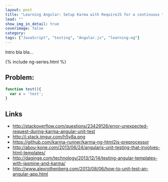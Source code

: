 ```yaml
---
layout: post
title: "Learning Angular: Setup Karma with RequireJS for a continuous testing experience"
lead: ""
show_img_in_detail: true
coverimage: false
category:
tags: ["JavaScript", "testing", "Angular.js", "learning-ng"]
---
```


Intro bla bla...

{% include ng-series.html %}

## Problem:

```javascript
function test(){
  var x = 'test';
}
```


## Links

- http://stackoverflow.com/questions/23429126/error-unexpected-request-during-karma-angular-unit-test
- http://i.stack.imgur.com/h5y8a.png
- https://github.com/karma-runner/karma-ng-html2js-preprocessor
- http://abou-kone.com/2013/06/24/angularjs-unit-testing-that-involves-html-templates/
- http://daginge.com/technology/2013/12/14/testing-angular-templates-with-jasmine-and-karma/
- http://www.alexrothenberg.com/2013/08/06/how-to-unit-test-an-angular-app.html
